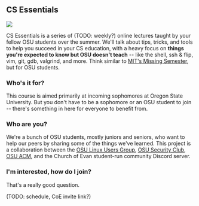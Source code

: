 ## CS Essentials

![](http://textfiles.com/underconstruction/mamagnolia_acresunderconstruction.gif)

CS Essentials is a series of (TODO: weekly?) online lectures taught by your fellow OSU students over the summer. We'll talk about tips, tricks, and tools to help you succeed in your CS education, with a heavy focus on **things you're expected to know but OSU doesn't teach** -- like the shell, ssh & flip, vim, git, gdb, valgrind, and more. Think similar to [MIT's Missing Semester](https://missing.csail.mit.edu), but for OSU students.

### Who's it for?

This course is aimed primarily at incoming sophomores at Oregon State University. But you don't have to be a sophomore or an OSU student to join -- there's something in here for everyone to benefit from.

### Who are you?

We're a bunch of OSU students, mostly juniors and seniors, who want to help our peers by sharing some of the things we've learned. This project is a collaboration between the [OSU Linux Users Group](https://lug.oregonstate.edu/), [OSU Security Club](https://www.osusec.org/), [OSU ACM](http://acm.oregonstate.edu/), and the Church of Evan student-run community Discord server.

### I'm interested, how do I join?

That's a really good question.

(TODO: schedule, CoE invite link?)
